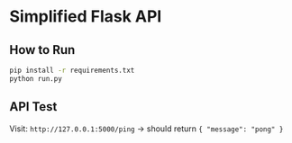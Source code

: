 # Simplified Flask API

## How to Run

```bash
pip install -r requirements.txt
python run.py
```

## API Test

Visit: `http://127.0.0.1:5000/ping` -> should return `{ "message": "pong" }`
